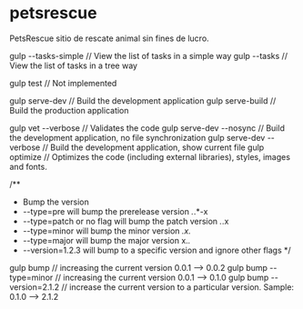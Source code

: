 # petsrescue
PetsRescue sitio de rescate animal sin fines de lucro.

gulp --tasks-simple // View the list of tasks in a simple way
gulp --tasks // View the list of tasks in a tree way

gulp test // Not implemented

gulp serve-dev // Build the development application
gulp serve-build // Build the production application

gulp vet --verbose // Validates the code
gulp serve-dev --nosync // Build the development application, no file synchronization
gulp serve-dev --verbose // Build the development application, show current file
gulp optimize // Optimizes the code (including external libraries), styles, images and fonts.

/**
 * Bump the version
 * --type=pre will bump the prerelease version *.*.*-x
 * --type=patch or no flag will bump the patch version *.*.x
 * --type=minor will bump the minor version *.x.*
 * --type=major will bump the major version x.*.*
 * --version=1.2.3 will bump to a specific version and ignore other flags
 */

gulp bump // increasing the current version 0.0.1 --> 0.0.2
gulp bump --type=minor // increasing the current version 0.0.1 --> 0.1.0
gulp bump --version=2.1.2 // increase the current version to a particular version. Sample: 0.1.0 --> 2.1.2